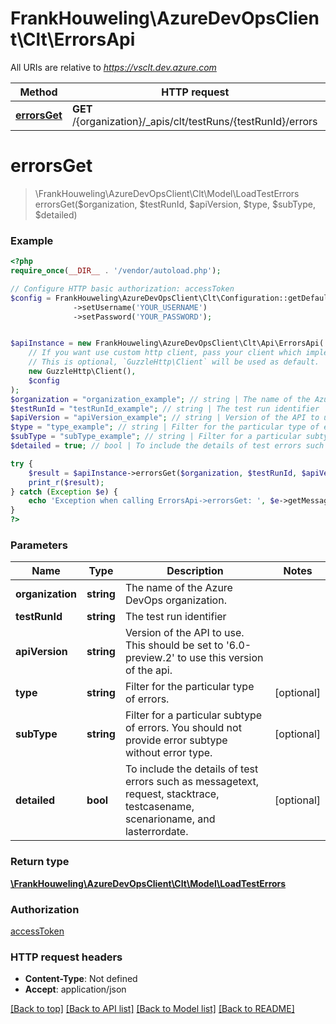# FrankHouweling\AzureDevOpsClient\Clt\ErrorsApi

All URIs are relative to *https://vsclt.dev.azure.com*

Method | HTTP request | Description
------------- | ------------- | -------------
[**errorsGet**](ErrorsApi.md#errorsGet) | **GET** /{organization}/_apis/clt/testRuns/{testRunId}/errors | 


# **errorsGet**
> \FrankHouweling\AzureDevOpsClient\Clt\Model\LoadTestErrors errorsGet($organization, $testRunId, $apiVersion, $type, $subType, $detailed)





### Example
```php
<?php
require_once(__DIR__ . '/vendor/autoload.php');

// Configure HTTP basic authorization: accessToken
$config = FrankHouweling\AzureDevOpsClient\Clt\Configuration::getDefaultConfiguration()
              ->setUsername('YOUR_USERNAME')
              ->setPassword('YOUR_PASSWORD');


$apiInstance = new FrankHouweling\AzureDevOpsClient\Clt\Api\ErrorsApi(
    // If you want use custom http client, pass your client which implements `GuzzleHttp\ClientInterface`.
    // This is optional, `GuzzleHttp\Client` will be used as default.
    new GuzzleHttp\Client(),
    $config
);
$organization = "organization_example"; // string | The name of the Azure DevOps organization.
$testRunId = "testRunId_example"; // string | The test run identifier
$apiVersion = "apiVersion_example"; // string | Version of the API to use.  This should be set to '6.0-preview.2' to use this version of the api.
$type = "type_example"; // string | Filter for the particular type of errors.
$subType = "subType_example"; // string | Filter for a particular subtype of errors. You should not provide error subtype without error type.
$detailed = true; // bool | To include the details of test errors such as messagetext, request, stacktrace, testcasename, scenarioname, and lasterrordate.

try {
    $result = $apiInstance->errorsGet($organization, $testRunId, $apiVersion, $type, $subType, $detailed);
    print_r($result);
} catch (Exception $e) {
    echo 'Exception when calling ErrorsApi->errorsGet: ', $e->getMessage(), PHP_EOL;
}
?>
```

### Parameters

Name | Type | Description  | Notes
------------- | ------------- | ------------- | -------------
 **organization** | **string**| The name of the Azure DevOps organization. |
 **testRunId** | **string**| The test run identifier |
 **apiVersion** | **string**| Version of the API to use.  This should be set to &#39;6.0-preview.2&#39; to use this version of the api. |
 **type** | **string**| Filter for the particular type of errors. | [optional]
 **subType** | **string**| Filter for a particular subtype of errors. You should not provide error subtype without error type. | [optional]
 **detailed** | **bool**| To include the details of test errors such as messagetext, request, stacktrace, testcasename, scenarioname, and lasterrordate. | [optional]

### Return type

[**\FrankHouweling\AzureDevOpsClient\Clt\Model\LoadTestErrors**](../Model/LoadTestErrors.md)

### Authorization

[accessToken](../../README.md#accessToken)

### HTTP request headers

 - **Content-Type**: Not defined
 - **Accept**: application/json

[[Back to top]](#) [[Back to API list]](../../README.md#documentation-for-api-endpoints) [[Back to Model list]](../../README.md#documentation-for-models) [[Back to README]](../../README.md)

